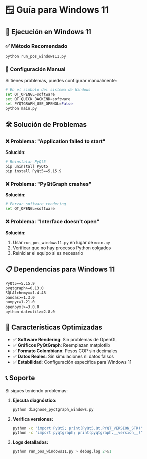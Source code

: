 # 🪟 Guía para Windows 11

## 🚀 Ejecución en Windows 11

### ✅ Método Recomendado
```bash
python run_pos_windows11.py
```

### 🔧 Configuración Manual
Si tienes problemas, puedes configurar manualmente:

```python
# En el símbolo del sistema de Windows
set QT_OPENGL=software
set QT_QUICK_BACKEND=software
set PYQTGRAPH_USE_OPENGL=False
python main.py
```

## 🛠️ Solución de Problemas

### ❌ Problema: "Application failed to start"
**Solución:**
```bash
# Reinstalar PyQt5
pip uninstall PyQt5
pip install PyQt5==5.15.9
```

### ❌ Problema: "PyQtGraph crashes"
**Solución:**
```bash
# Forzar software rendering
set QT_OPENGL=software
```

### ❌ Problema: "Interface doesn't open"
**Solución:**
1. Usar `run_pos_windows11.py` en lugar de `main.py`
2. Verificar que no hay procesos Python colgados
3. Reiniciar el equipo si es necesario

## 📋 Dependencias para Windows 11

```txt
PyQt5==5.15.9
pyqtgraph>=0.13.0
SQLAlchemy==1.4.46
pandas>=1.3.0
numpy>=1.21.0
openpyxl>=3.0.0
python-dateutil>=2.8.0
```

## 🎯 Características Optimizadas

- ✅ **Software Rendering**: Sin problemas de OpenGL
- ✅ **Gráficos PyQtGraph**: Reemplazan matplotlib
- ✅ **Formato Colombiano**: Pesos COP sin decimales
- ✅ **Datos Reales**: Sin simulaciones ni datos falsos
- ✅ **Estabilidad**: Configuración específica para Windows 11

## 📞 Soporte

Si sigues teniendo problemas:

1. **Ejecuta diagnóstico:**
   ```bash
   python diagnose_pyqtgraph_windows.py
   ```

2. **Verifica versiones:**
   ```bash
   python -c "import PyQt5; print(PyQt5.Qt.PYQT_VERSION_STR)"
   python -c "import pyqtgraph; print(pyqtgraph.__version__)"
   ```

3. **Logs detallados:**
   ```bash
   python run_pos_windows11.py > debug.log 2>&1
   ```

